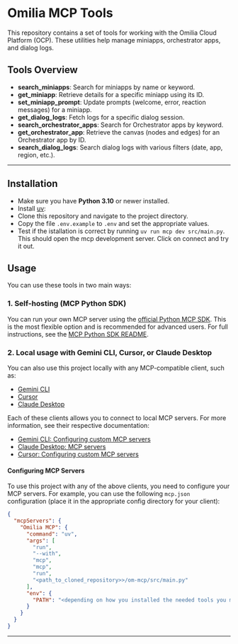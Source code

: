 # Omilia MCP Tools

This repository contains a set of tools for working with the Omilia Cloud Platform (OCP). These utilities help manage miniapps, orchestrator apps, and dialog logs.

## Tools Overview

- **search_miniapps**: Search for miniapps by name or keyword.
- **get_miniapp**: Retrieve details for a specific miniapp using its ID.
- **set_miniapp_prompt**: Update prompts (welcome, error, reaction messages) for a miniapp.
- **get_dialog_logs**: Fetch logs for a specific dialog session.
- **search_orchestrator_apps**: Search for Orchestrator apps by keyword.
- **get_orchestrator_app**: Retrieve the canvas (nodes and edges) for an Orchestrator app by ID.
- **search_dialog_logs**: Search dialog logs with various filters (date, app, region, etc.).

---

## Installation

- Make sure you have **Python 3.10** or newer installed.
- Install [uv](https://github.com/astral-sh/uv):
- Clone this repository and navigate to the project directory.
- Copy the file `.env.example` to `.env` and set the appropriate values.
- Test if the istallation is correct by running `uv run mcp dev src/main.py`. This should open the mcp development server. Click on connect and try it out.

## Usage

You can use these tools in two main ways:

### 1. Self-hosting (MCP Python SDK)

You can run your own MCP server using the [official Python MCP SDK](https://github.com/modelcontextprotocol/python-sdk). This is the most flexible option and is recommended for advanced users. For full instructions, see the [MCP Python SDK README](https://github.com/modelcontextprotocol/python-sdk#running-your-server).

### 2. Local usage with Gemini CLI, Cursor, or Claude Desktop

You can also use this project locally with any MCP-compatible client, such as:

- [Gemini CLI](https://github.com/google-gemini/gemini-cli)
- [Cursor](https://www.cursor.com/)
- [Claude Desktop](https://www.anthropic.com/claude)

Each of these clients allows you to connect to local MCP servers. For more information, see their respective documentation:
- [Gemini CLI: Configuring custom MCP servers](https://github.com/google-gemini/gemini-cli/blob/main/docs/tools/mcp-server.md#how-to-set-up-your-mcp-server)
- [Claude Desktop: MCP servers](https://modelcontextprotocol.info/docs/quickstart/user/)
- [Cursor: Configuring custom MCP servers](https://docs.cursor.com/context/model-context-protocol#manual-configuration)

#### Configuring MCP Servers

To use this project with any of the above clients, you need to configure your MCP servers. For example, you can use the following `mcp.json` configuration (place it in the appropriate config directory for your client):

```json
{
  "mcpServers": {
    "Omilia MCP": {
      "command": "uv",
      "args": [
        "run",
        "--with",
        "mcp",
        "mcp",
        "run",
        "<path_to_cloned_repository>>/om-mcp/src/main.py"
      ],
      "env": {
        "PATH": "<depending on how you installed the needed tools you may need to paste your PATH here>"
      }
    }
  }
}
```
---

